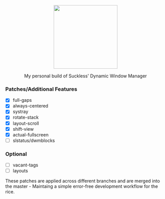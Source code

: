 <p align="center"><img width=200 src="https://dwm.suckless.org/dwm.svg"></p>
<p align="center">My personal build of Suckless' Dynamic Window Manager</p>

### Patches/Additional Features

- [x] full-gaps
- [x] always-centered
- [x] systray
- [x] rotate-stack
- [x] layout-scroll
- [x] shift-view
- [x] actual-fullscreen
- [ ] slstatus/dwmblocks

### Optional

- [ ] vacant-tags
- [ ] layouts

These patches are applied across different branches and are merged into the
master - Maintaing a simple error-free development workflow for the rice.
